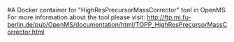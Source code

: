 #A Docker container for "HighResPrecursorMassCorrector" tool in OpenMS
For more information about the tool please visit:
http://ftp.mi.fu-berlin.de/pub/OpenMS/documentation/html/TOPP_HighResPrecursorMassCorrector.html
